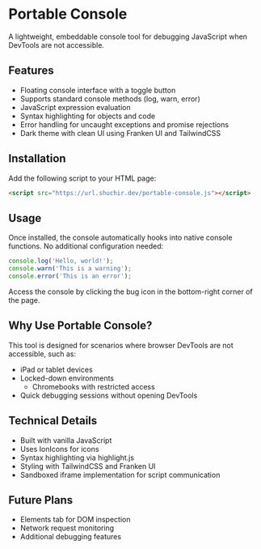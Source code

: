 # Portable Console

A lightweight, embeddable console tool for debugging JavaScript when DevTools are not accessible.

## Features

- Floating console interface with a toggle button
- Supports standard console methods (log, warn, error)
- JavaScript expression evaluation
- Syntax highlighting for objects and code
- Error handling for uncaught exceptions and promise rejections
- Dark theme with clean UI using Franken UI and TailwindCSS

## Installation
Add the following script to your HTML page:
```html
<script src="https://url.shuchir.dev/portable-console.js"></script>
```

## Usage
Once installed, the console automatically hooks into native console functions. No additional configuration needed:

```javascript
console.log('Hello, world!');
console.warn('This is a warning');
console.error('This is an error');
```

Access the console by clicking the bug icon in the bottom-right corner of the page.

## Why Use Portable Console?
This tool is designed for scenarios where browser DevTools are not accessible, such as:

- iPad or tablet devices
- Locked-down environments
    - Chromebooks with restricted access
- Quick debugging sessions without opening DevTools

## Technical Details
- Built with vanilla JavaScript
- Uses IonIcons for icons
- Syntax highlighting via highlight.js
- Styling with TailwindCSS and Franken UI
- Sandboxed iframe implementation for script communication

## Future Plans
- Elements tab for DOM inspection
- Network request monitoring
- Additional debugging features